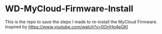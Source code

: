 # WD-MyCloud-Firmware-Install
This is the repo to save the steps I made to re-install the MyCloud Firmware. Inspired by https://www.youtube.com/watch?v=0OrtHp4eGKI
